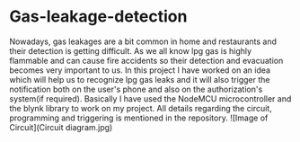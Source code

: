 # Gas-leakage-detection
Nowadays, gas leakages are a bit common in home and restaurants and their detection is getting difficult.
As we all know lpg gas is highly flammable and can cause fire accidents so their detection and evacuation becomes very important to us.
In this project I have worked on an idea which will help us to recognize lpg gas leaks and it will also trigger the notification both on 
the user's phone and also on the authorization's system(if required).
Basically I have used the NodeMCU microcontroller and the blynk library to work on my project.
All details regarding the circuit, programming and triggering is mentioned in the repository.
![Image of Circuit](Circuit diagram.jpg)
